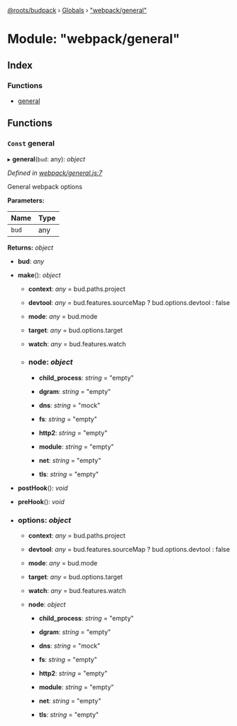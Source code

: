 [@roots/budpack](../README.md) › [Globals](../globals.md) › ["webpack/general"](_webpack_general_.md)

# Module: "webpack/general"

## Index

### Functions

* [general](_webpack_general_.md#const-general)

## Functions

### `Const` general

▸ **general**(`bud`: any): *object*

*Defined in [webpack/general.js:7](https://github.com/roots/bud-support/blob/bc9161d/src/budpack/builder/webpack/general.js#L7)*

General webpack options

**Parameters:**

Name | Type |
------ | ------ |
`bud` | any |

**Returns:** *object*

* **bud**: *any*

* **make**(): *object*

  * **context**: *any* = bud.paths.project

  * **devtool**: *any* = bud.features.sourceMap
      ? bud.options.devtool
      : false

  * **mode**: *any* = bud.mode

  * **target**: *any* = bud.options.target

  * **watch**: *any* = bud.features.watch

  * ### **node**: *object*

    * **child_process**: *string* = "empty"

    * **dgram**: *string* = "empty"

    * **dns**: *string* = "mock"

    * **fs**: *string* = "empty"

    * **http2**: *string* = "empty"

    * **module**: *string* = "empty"

    * **net**: *string* = "empty"

    * **tls**: *string* = "empty"

* **postHook**(): *void*

* **preHook**(): *void*

* ### **options**: *object*

  * **context**: *any* = bud.paths.project

  * **devtool**: *any* = bud.features.sourceMap
      ? bud.options.devtool
      : false

  * **mode**: *any* = bud.mode

  * **target**: *any* = bud.options.target

  * **watch**: *any* = bud.features.watch

  * **node**: *object*

    * **child_process**: *string* = "empty"

    * **dgram**: *string* = "empty"

    * **dns**: *string* = "mock"

    * **fs**: *string* = "empty"

    * **http2**: *string* = "empty"

    * **module**: *string* = "empty"

    * **net**: *string* = "empty"

    * **tls**: *string* = "empty"
